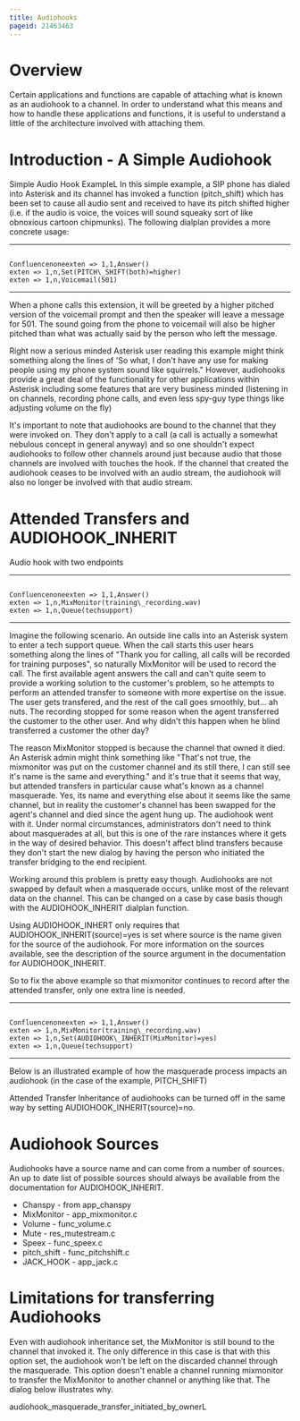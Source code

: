 ```yaml
---
title: Audiohooks
pageid: 21463463
---
```


Overview
========


Certain applications and functions are capable of attaching what is known as an audiohook to a channel. In order to understand what this means and how to handle these applications and functions, it is useful to understand a little of the architecture involved with attaching them.


Introduction - A Simple Audiohook
=================================


Simple Audio Hook ExampleL
In this simple example, a SIP phone has dialed into Asterisk and its channel has invoked a function (pitch\_shift) which has been set to cause all audio sent and received to have its pitch shifted higher (i.e. if the audio is voice, the voices will sound squeaky sort of like obnoxious cartoon chipmunks). The following dialplan provides a more concrete usage:




---

  
  


```

Confluencenoneexten => 1,1,Answer()
exten => 1,n,Set(PITCH\_SHIFT(both)=higher)
exten => 1,n,Voicemail(501)

```



---


When a phone calls this extension, it will be greeted by a higher pitched version of the voicemail prompt and then the speaker will leave a message for 501. The sound going from the phone to voicemail will also be higher pitched than what was actually said by the person who left the message.


Right now a serious minded Asterisk user reading this example might think something along the lines of 'So what, I don't have any use for making people using my phone system sound like squirrels." However, audiohooks provide a great deal of the functionality for other applications within Asterisk including some features that are very business minded (listening in on channels, recording phone calls, and even less spy-guy type things like adjusting volume on the fly)


It's important to note that audiohooks are bound to the channel that they were invoked on. They don't apply to a call (a call is actually a somewhat nebulous concept in general anyway) and so one shouldn't expect audiohooks to follow other channels around just because audio that those channels are involved with touches the hook. If the channel that created the audiohook ceases to be involved with an audio stream, the audiohook will also no longer be involved with that audio stream.


Attended Transfers and AUDIOHOOK\_INHERIT
=========================================


Audio hook with two endpoints


---

  
  


```

Confluencenoneexten => 1,1,Answer()
exten => 1,n,MixMonitor(training\_recording.wav)
exten => 1,n,Queue(techsupport)

```



---


Imagine the following scenario. An outside line calls into an Asterisk system to enter a tech support queue. When the call starts this user hears something along the lines of "Thank you for calling, all calls will be recorded for training purposes", so naturally MixMonitor will be used to record the call. The first available agent answers the call and can't quite seem to provide a working solution to the customer's problem, so he attempts to perform an attended transfer to someone with more expertise on the issue. The user gets transfered, and the rest of the call goes smoothly, but... ah nuts. The recording stopped for some reason when the agent transferred the customer to the other user. And why didn't this happen when he blind transferred a customer the other day?


The reason MixMonitor stopped is because the channel that owned it died. An Asterisk admin might think something like "That's not true, the mixmonitor was put on the customer channel and its still there, I can still see it's name is the same and everything." and it's true that it seems that way, but attended transfers in particular cause what's known as a channel masquerade. Yes, its name and everything else about it seems like the same channel, but in reality the customer's channel has been swapped for the agent's channel and died since the agent hung up. The audiohook went with it. Under normal circumstances, administrators don't need to think about masquerades at all, but this is one of the rare instances where it gets in the way of desired behavior. This doesn't affect blind transfers because they don't start the new dialog by having the person who initiated the transfer bridging to the end recipient.


Working around this problem is pretty easy though. Audiohooks are not swapped by default when a masquerade occurs, unlike most of the relevant data on the channel. This can be changed on a case by case basis though with the AUDIOHOOK\_INHERIT dialplan function.


Using AUDIOHOOK\_INHERT only requires that AUDIOHOOK\_INHERIT(source)=yes is set where source is the name given for the source of the audiohook. For more information on the sources available, see the description of the source argument in the documentation for AUDIOHOOK\_INHERIT.


So to fix the above example so that mixmonitor continues to record after the attended transfer, only one extra line is needed.




---

  
  


```

Confluencenoneexten => 1,1,Answer()
exten => 1,n,MixMonitor(training\_recording.wav)
exten => 1,n,Set(AUDIOHOOK\_INHERIT(MixMonitor)=yes)
exten => 1,n,Queue(techsupport)

```



---


Below is an illustrated example of how the masquerade process impacts an audiohook (in the case of the example, PITCH\_SHIFT)


Attended Transfer
Inheritance of audiohooks can be turned off in the same way by setting AUDIOHOOK\_INHERIT(source)=no.


Audiohook Sources
=================


Audiohooks have a source name and can come from a number of sources. An up to date list of possible sources should always be available from the documentation for AUDIOHOOK\_INHERIT.


* Chanspy - from app\_chanspy
* MixMonitor - app\_mixmonitor.c
* Volume - func\_volume.c
* Mute - res\_mutestream.c
* Speex - func\_speex.c
* pitch\_shift - func\_pitchshift.c
* JACK\_HOOK - app\_jack.c



Limitations for transferring Audiohooks
=======================================


Even with audiohook inheritance set, the MixMonitor is still bound to the channel that invoked it. The only difference in this case is that with this option set, the audiohook won't be left on the discarded channel through the masquerade. This option doesn't enable a channel running mixmonitor to transfer the MixMonitor to another channel or anything like that. The dialog below illustrates why.


audiohook\_masquerade\_transfer\_initiated\_by\_ownerL
